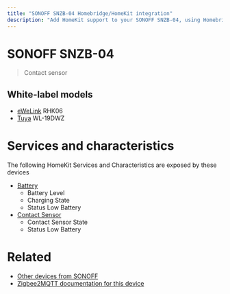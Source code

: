 ```yaml
---
title: "SONOFF SNZB-04 Homebridge/HomeKit integration"
description: "Add HomeKit support to your SONOFF SNZB-04, using Homebridge, Zigbee2MQTT and homebridge-z2m."
---
```

<!---
This file has been GENERATED using src/docgen/docgen.ts
DO NOT EDIT THIS FILE MANUALLY!
-->
# SONOFF SNZB-04
> Contact sensor


## White-label models
* [eWeLink](../index.md#ewelink) RHK06
* [Tuya](../index.md#tuya) WL-19DWZ

# Services and characteristics
The following HomeKit Services and Characteristics are exposed by
these devices

* [Battery](../../battery.md)
  * Battery Level
  * Charging State
  * Status Low Battery
* [Contact Sensor](../../sensors.md)
  * Contact Sensor State
  * Status Low Battery


# Related
* [Other devices from SONOFF](../index.md#sonoff)
* [Zigbee2MQTT documentation for this device](https://www.zigbee2mqtt.io/devices/SNZB-04.html)